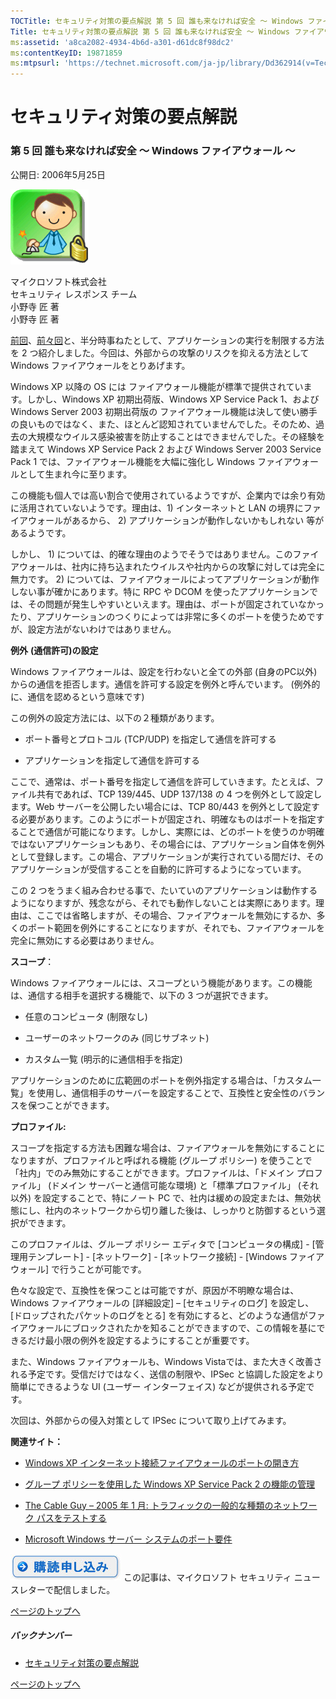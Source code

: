 ```yaml
---
TOCTitle: セキュリティ対策の要点解説 第 5 回 誰も来なければ安全 ～ Windows ファイアウォール ～
Title: セキュリティ対策の要点解説 第 5 回 誰も来なければ安全 ～ Windows ファイアウォール ～
ms:assetid: 'a8ca2082-4934-4b6d-a301-d61dc8f98dc2'
ms:contentKeyID: 19871859
ms:mtpsurl: 'https://technet.microsoft.com/ja-jp/library/Dd362914(v=TechNet.10)'
---
```


セキュリティ対策の要点解説
==========================

### 第 5 回 誰も来なければ安全 ～ Windows ファイアウォール ～

公開日: 2006年5月25日

![](images/Dd362914.SecPoint(ja-jp,TechNet.10).gif)

マイクロソフト株式会社  
セキュリティ レスポンス チーム  
小野寺 匠 著  
小野寺 匠 著

[前回](https://technet.microsoft.com/ja-jp/library/dd36291.aspx)、[前々回](https://technet.microsoft.com/ja-jp/library/1ceda3fe-8f9b-434d-8f43-f690211e38c8(v=TechNet.10))と、半分時事ねたとして、アプリケーションの実行を制限する方法を 2 つ紹介しました。今回は、外部からの攻撃のリスクを抑える方法として Windows ファイアウォールをとりあげます。

Windows XP 以降の OS には ファイアウォール機能が標準で提供されています。しかし、Windows XP 初期出荷版、Windows XP Service Pack 1、および Windows Server 2003 初期出荷版の ファイアウォール機能は決して使い勝手の良いものではなく、また、ほとんど認知されていませんでした。そのため、過去の大規模なウイルス感染被害を防止することはできませんでした。その経験を踏まえて Windows XP Service Pack 2 および Windows Server 2003 Service Pack 1 では、ファイアウォール機能を大幅に強化し Windows ファイアウォールとして生まれ今に至ります。

この機能も個人では高い割合で使用されているようですが、企業内では余り有効に活用されていないようです。理由は、1) インターネットと LAN の境界にファイアウォールがあるから、 2) アプリケーションが動作しないかもしれない 等があるようです。

しかし、 1) については、的確な理由のようでそうではありません。このファイアウォールは、社内に持ち込まれたウイルスや社内からの攻撃に対しては完全に無力です。 2) については、ファイアウォールによってアプリケーションが動作しない事が確かにあります。特に RPC や DCOM を使ったアプリケーションでは、その問題が発生しやすいといえます。理由は、ポートが固定されていなかったり、アプリケーションのつくりによっては非常に多くのポートを使うためですが、設定方法がないわけではありません。

**例外** **(通信許可)の設定**

Windows ファイアウォールは、設定を行わないと全ての外部 (自身のPC以外) からの通信を拒否します。通信を許可する設定を例外と呼んでいます。 (例外的に、通信を認めるという意味です)

この例外の設定方法には、以下の２種類があります。

-   ポート番号とプロトコル (TCP/UDP) を指定して通信を許可する

-   アプリケーションを指定して通信を許可する

ここで、通常は、ポート番号を指定して通信を許可していきます。たとえば、ファイル共有であれば、TCP 139/445、UDP 137/138 の 4 つを例外として設定します。Web サーバーを公開したい場合には、TCP 80/443 を例外として設定する必要があります。このようにポートが固定され、明確なものはポートを指定することで通信が可能になります。しかし、実際には、どのポートを使うのか明確ではないアプリケーションもあり、その場合には、アプリケーション自体を例外として登録します。この場合、アプリケーションが実行されている間だけ、そのアプリケーションが受信することを自動的に許可するようになっています。

この 2 つをうまく組み合わせる事で、たいていのアプリケーションは動作するようになりますが、残念ながら、それでも動作しないことは実際にあります。理由は、ここでは省略しますが、その場合、ファイアウォールを無効にするか、多くのポート範囲を例外にすることになりますが、それでも、ファイアウォールを完全に無効にする必要はありません。

**スコープ**：

Windows ファイアウォールには、スコープという機能があります。この機能は、通信する相手を選択する機能で、以下の 3 つが選択できます。

-   任意のコンピュータ (制限なし)

-   ユーザーのネットワークのみ (同じサブネット)

-   カスタム一覧 (明示的に通信相手を指定)

アプリケーションのために広範囲のポートを例外指定する場合は、「カスタム一覧」を使用し、通信相手のサーバーを設定することで、互換性と安全性のバランスを保つことができます。

**プロファイル:**

スコープを指定する方法も困難な場合は、ファイアウォールを無効にすることになりますが、プロファイルと呼ばれる機能 (グループ ポリシー) を使うことで「社内」でのみ無効にすることができます。プロファイルは、「ドメイン プロファイル」 (ドメイン サーバーと通信可能な環境) と「標準プロファイル」 (それ以外) を設定することで、特にノート PC で、社内は緩めの設定または、無効状態にし、社内のネットワークから切り離した後は、しっかりと防御するという選択ができます。

このプロファイルは、グループ ポリシー エディタで \[コンピュータの構成\] - \[管理用テンプレート\] - \[ネットワーク\] - \[ネットワーク接続\] - \[Windows ファイアウォール\] で行うことが可能です。

色々な設定で、互換性を保つことは可能ですが、原因が不明瞭な場合は、Windows ファイアウォールの \[詳細設定\] – \[セキュリティのログ\] を設定し、\[ドロップされたパケットのログをとる\] を有効にすると、どのような通信がファイアウォールにブロックされたかを知ることができますので、この情報を基にできるだけ最小限の例外を設定するようにすることが重要です。

また、Windows ファイアウォールも、Windows Vistaでは、また大きく改善される予定です。受信だけではなく、送信の制限や、IPSec と協調した設定をより簡単にできるような UI (ユーザー インターフェイス) などが提供される予定です。

次回は、外部からの侵入対策として IPSec について取り上げてみます。

**関連サイト：**

-   [Windows XP インターネット接続ファイアウォールのポートの開き方](https://www.microsoft.com/japan/athome/security/protect/ports.mspx)

-   [グループ ポリシーを使用した Windows XP Service Pack 2 の機能の管理](https://technet.microsoft.com/ja-jp/library/bc45234f-f236-fa4f-8e32-6834063ef900(v=TechNet.10))

-   [The Cable Guy – 2005 年 1 月: トラフィックの一般的な種類のネットワーク パスをテストする](https://www.microsoft.com/japan/technet/community/columns/cableguy/cg0105.mspx)

-   [Microsoft Windows サーバー システムのポート要件](https://support.microsoft.com/kb/832017)

[![](images/Dd362914.btn_reg_today(ja-jp,TechNet.10).jpg)](https://technet.microsoft.com/ja-jp/library/d2607610-3137-420b-9bbf-2552bec68922(v=TechNet.10))  
この記事は、マイクロソフト セキュリティ ニュースレターで配信しました。

[](#mainsection)[ページのトップへ](#mainsection)

##### バックナンバー

-   [セキュリティ対策の要点解説](https://technet.microsoft.com/ja-jp/library/f301b3b4-fdcc-43f8-846e-135538db4edf(v=TechNet.10))

[](#mainsection)[ページのトップへ](#mainsection)
